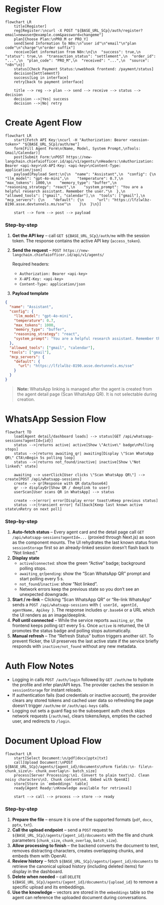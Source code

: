 # Register Flow

```mermaid
flowchart LR
    title[Register]
    reg[Register:\ncurl -X POST "${BASE_URL_SCp}/auth/register?email=newuser@example.com&password=changeme"]
    plan[Choose Plan:\nPRO_M or PRO_Y]
    send[Send Information to N8n:\n"user id"\n"email"\n"plan code"\n"charge"\n"order suffix"]
    receive[Get information from N8n:\n{\n  "success": true,\n  "status": true,\n  "transaction_status": "settlement",\n  "order_id": "...",\n  "plan_code": "PRO_M",\n  "received": "...",\n  "source": "n8n"\n}]
    status[Check Payment Status:\nwebhook frontend: /payment/status]
    decision{Settlement?}
    success[Log in interface]
    retry[back to payment interface]

    title --> reg --> plan --> send --> receive --> status --> decision
    decision -->|Yes| success
    decision -->|No| retry
```

# Create Agent Flow

```mermaid
flowchart LR
    start[Fetch API Key:\ncurl -H "Authorization: Bearer <session-token>" "${BASE_URL_SCp}/auth/me"]
    form[Fill Agent Form\n(Name, Model, System Prompt,\nTools: Gmail/Calendar)]
    post[Submit Form:\nPOST https://new-langchain.chiefaiofficer.id/api/v1/agents/\nHeaders:\nAuthorization: Bearer <api-key>\nX-API-Key: <api-key>\nContent-Type: application/json]
    payload[Payload Sent:\n{\n  "name": "Assistant",\n  "config": {\n    "llm_model": "gpt-4o-mini",\n    "temperature": 0.7,\n    "max_tokens": 1000,\n    "memory_type": "buffer",\n    "reasoning_strategy": "react",\n    "system_prompt": "You are a helpful research assistant. Remember the user."\n  },\n  "allowed_tools": ["gmail", "calendar"],\n  "tools": ["gmail"],\n  "mcp_servers": {\n    "default": {\n      "url": "https://lfzlwlbz-8190.asse.devtunnels.ms/sse"\n    }\n  }\n}]

    start --> form --> post --> payload
```

### Step-by-step

1. **Get the API key** – call `GET ${BASE_URL_SCp}/auth/me` with the session token. The response contains the active API key (`access_token`).
2. **Send the request** – `POST https://new-langchain.chiefaiofficer.id/api/v1/agents/`

   Required headers:
   - `Authorization: Bearer <api-key>`
   - `X-API-Key: <api-key>`
   - `Content-Type: application/json`

3. **Payload template**

```json
{
  "name": "Assistant",
  "config": {
    "llm_model": "gpt-4o-mini",
    "temperature": 0.7,
    "max_tokens": 1000,
    "memory_type": "buffer",
    "reasoning_strategy": "react",
    "system_prompt": "You are a helpful research assistant. Remember the user."
  },
  "allowed_tools": ["gmail", "calendar"],
  "tools": ["gmail"],
  "mcp_servers": {
    "default": {
      "url": "https://lfzlwlbz-8190.asse.devtunnels.ms/sse"
    }
  }
}
```

> **Note:** WhatsApp linking is managed after the agent is created from the agent detail page (Scan WhatsApp QR). It is not selectable during creation.

# WhatsApp Session Flow

```mermaid
flowchart TD
    load[Agent detail/dashboard loads] --> status[GET /api/whatsapp-sessions?agentId={id}]
    status -->|returns active| active[Show \"Active\" badge\nPolling stops]
    status -->|returns awaiting_qr| awaiting[Display \"Scan WhatsApp QR\" CTA\nBegin 5s polling loop]
    status -->|returns not_found/inactive| inactive[Show \"Not linked\" state]

    awaiting --> userClick[User clicks \"Scan WhatsApp QR\"] --> create[POST /api/whatsapp-sessions]
    create --> qr[Response with QR data/base64]
    qr --> displayQr[Show QR / deeplink to user]
    userScan[User scans QR in WhatsApp] --> status

    create -->|error| error[Display error toast\nKeep previous status]
    status -->|transient error| fallback[Keep last known active state\nRetry on next poll]
```

### Step-by-step

1. **Auto-fetch status** – Every agent card and the detail page call `GET /api/whatsapp-sessions?agentId=...` (proxied through Next.js) as soon as the component mounts. The UI rehydrates the last known status from `sessionStorage` first so an already-linked session doesn’t flash back to “Not linked.”  
2. **Display state**  
   - `active`/`connected`: show the green “Active” badge; background polling stops.  
   - `awaiting_qr`/`pending`: show the “Scan WhatsApp QR” prompt and start polling every 5 s.  
   - `not_found`/`inactive`: show “Not linked”.  
   - Network errors keep the previous state so you don’t see an unexpected downgrade.
3. **Start / re-link** – Clicking “Scan WhatsApp QR” or “Re-link WhatsApp” sends a `POST /api/whatsapp-sessions` with `{ userId, agentId, agentName, Apikey }`. The response includes `qr.base64` or a URL which the UI renders as an image/deeplink.
4. **Poll until connected** – While the service reports `awaiting_qr`, the frontend keeps polling `GET` every 5 s. Once `active` is returned, the UI promotes the status badge and polling stops automatically.
5. **Manual refresh** – The “Refresh Status” button triggers another `GET`. To prevent flicker, the UI preserves the last active state if the service briefly responds with `inactive/not_found` without any new metadata.

# Auth Flow Notes

- Logging in calls `POST /auth/login` followed by `GET /auth/me` to hydrate the profile and infer plan/API keys. The provider caches the session in `sessionStorage` for instant reloads.
- If authentication fails (bad credentials or inactive account), the provider clears any stored tokens and cached user data so refreshing the page doesn’t trigger `/auth/me` or `/auth/api-keys` calls.
- Logging out sets a guard flag so the subsequent auth check skips network requests (`/auth/me`), clears tokens/keys, empties the cached user, and redirects to `/login`.
# Document Upload Flow

```mermaid
flowchart LR
    start[Select Document:\n/pdf|docx|pptx|txt]
    call[Upload Document:\nPOST ${BASE_URL_SCp}/agents/{agent_id}/documents\nForm fields:\n- file\n- chunk_size\n- chunk_overlap\n- batch_size]
    process[Server Processing:\n1. Convert to plain text\n2. Clean noisy characters\n3. Chunk content\n4. Embed with OpenAI]
    store[Store in `embeddings` table]
    ready[Agent Ready:\nKnowledge available for retrieval]

    start --> call --> process --> store --> ready
```

### Step-by-step

1. **Prepare the file** – ensure it is one of the supported formats (`pdf`, `docx`, `pptx`, `txt`).
2. **Call the upload endpoint** – send a `POST` request to `${BASE_URL_SCp}/agents/{agent_id}/documents` with the file and chunk parameters (`chunk_size`, `chunk_overlap`, `batch_size`).
3. **Allow processing to finish** – the backend converts the document to text, removes distracting characters, creates overlapping chunks, and embeds them with OpenAI.
4. **Review history** – fetch `${BASE_URL_SCp}/agents/{agent_id}/documents` to retrieve the canonical upload history (including deleted items) for display in the dashboard.
5. **Delete when needed** – call `DELETE ${BASE_URL_SCp}/agents/{agent_id}/documents/{upload_id}` to remove a specific upload and its embeddings.
6. **Use the knowledge** – vectors are stored in the `embeddings` table so the agent can reference the uploaded document during conversations.

